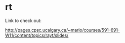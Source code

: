 rt
==
Link to check out:

http://pages.cpsc.ucalgary.ca/~mario/courses/591-691-W11/content/topics/rayt/slides/
